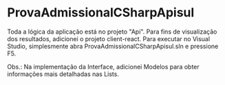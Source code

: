 # ProvaAdmissionalCSharpApisul

Toda a lógica da aplicação está no projeto "Api".
Para fins de visualização dos resultados, adicionei o projeto client-react. 
Para executar no Visual Studio, simplesmente abra ProvaAdmissionalCSharpApisul.sln e pressione F5.

Obs.: Na implementação da Interface, adicionei Modelos para obter informações mais detalhadas nas Lists.
